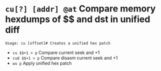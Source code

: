 <!-- TITLE: cu -->

#  `cu[?] [addr] @at` Compare memory hexdumps of $$ and dst in unified diff


```text
Usage: cu [offset]# Creates a unified hex patch
```


- `cu $$+1 > p` Compare current seek and +1
- `cud $$+1 > p` Compare disasm current seek and +1
- `wu p` Apply unified hex patch

<p hidden>cu cud wu</p>